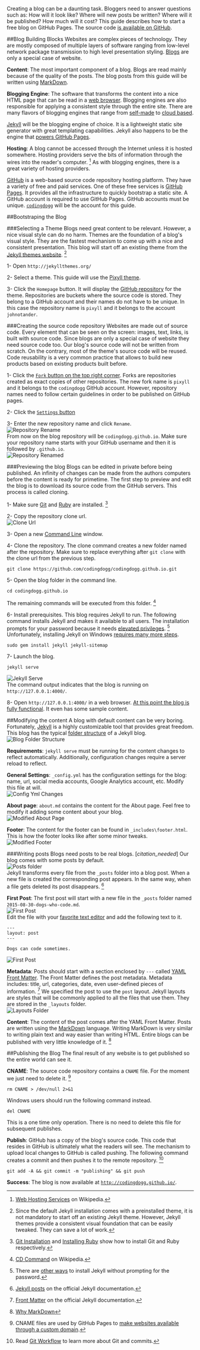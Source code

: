 Creating a blog can be a daunting task. Bloggers need to answer questions such as: How will it look like? Where will new posts be written? Where will it be published? How much will it cost? This guide describes how to start a free blog on GitHub Pages. The source code [is available on GitHub](https://github.com/codingdogg/codingdogg.github.io/).


##Blog Building Blocks
Websites are complex pieces of technology. They are mostly composed of multiple layers of software ranging from low-level network package transmission to high level presentation styling. [Blogs](https://en.wikipedia.org/wiki/Blog) are only a special case of website.

**Content**: The most important component of a blog. Blogs are read mainly because of the quality of the posts. The blog posts from this guide will be written using [MarkDown](https://help.github.com/articles/markdown-basics/).

**Blogging Engine**: The software that transforms the content into a nice HTML page that can be read in a [web browser](http://www.google.com/chrome/). Blogging engines are also responsible for applying a consistent style through the entire site. There are many flavors of blogging engines that range from [self-made](http://www.marco.org/secondcrack) to [cloud based](https://www.tumblr.com/).

[Jekyll](http://jekyllrb.com/) will be the blogging engine of choice. It is a lightweight static site generator with great templating capabilities. Jekyll also happens to be the engine that [powers GitHub Pages](https://help.github.com/articles/using-jekyll-with-pages/).

**Hosting**: A blog cannot be accessed through the Internet unless it is hosted somewhere. Hosting providers serve the bits of information through the wires into the reader's computer. [^network_simplification] As with blogging engines, there is a great variety of hosting providers. 

[GitHub](https://github.com) is a web-based source code repository hosting platform. They have a variety of free and paid services. One of these free services is [GitHub Pages](https://pages.github.com/). It provides all the infrastructure to quickly bootstrap a static site. A GitHub account is required to use GitHub Pages. GitHub accounts must be unique. [`codingdogg`](https://github.com/codingdogg) will be the account for this guide.


##Bootstraping the Blog

###Selecting a Theme
Blogs need great content to be relevant. However, a nice visual style can do no harm. Themes are the foundation of a blog's visual style. They are the fastest mechanism to come up with a nice and consistent presentation. This blog will start off an existing theme from the [Jekyll themes website](http://jekyllthemes.org/). [^start_from_scratch]

1- Open `http://jekyllthemes.org/`

2- Select a theme. This guide will use the [Pixyll theme](http://jekyllthemes.org/themes/pixyll/).

3- Click the `Homepage` button. It will display the [GitHub repository](https://github.com/johnotander/pixyll) for the theme. Repositories are buckets where the source code is stored. They belong to a GitHub account and their names do not have to be unique. In this case the repository name is `pixyll` and it belongs to the account `johnotander`.


###Creating the source code repository
Websites are made out of source code. Every element that can be seen on the screen: images, text, links, is built with source code. Since blogs are only a special case of website they need source code too. Our blog's source code will not be written from scratch. On the contrary, most of the theme's source code will be reused. Code reusability is a very common practice that allows to build new products based on existing products built before.

1- Click the [`Fork` button on the top right corner](/images/blog-setup/pixyll-repository-fork-small.png). Forks are repositories created as exact copies of other repositories. The new fork name is `pixyll` and it belongs to the `codingdogg` GitHub account.  However, repository names need to follow certain guidelines in order to be published on GitHub pages.

2- Click the [`Settings` button](/images/blog-setup/pixyll-repository-fork-settings-highlighted-small.png)

3- Enter the new repository name and click `Rename`.  
![Repository Rename](/images/blog-setup/repository-rename2.png)  
From now on the blog repository will be `codingdogg.github.io`. Make sure your repository name starts with your GitHub username and then it is followed by `.github.io`.  
![Repository Renamed](/images/blog-setup/repository-renamed2.png)  


###Previewing the blog
Blogs can be edited in private before being published. An infinity of changes can be made from the authors computers before the content is ready for primetime. The first step to preview and edit the blog is to download its source code from the GitHub servers. This process is called cloning.

1- Make sure [Git](https://git-scm.com/) and [Ruby](https://www.ruby-lang.org) are installed. [^prerequisites_installation]

2- Copy the repository clone url.  
![Clone Url](/images/blog-setup/copy-clone-url.png)

3- Open a new [Command Line](https://en.wikipedia.org/wiki/Command-line_interface) window.

4- Clone the repository. The clone command creates a new folder named after the repository. Make sure to replace everything after `git clone` with the clone url from the previous step.  

    git clone https://github.com/codingdogg/codingdogg.github.io.git

5- Open the blog folder in the command line.

    cd codingdogg.github.io

The remaining commands will be executed from this folder. [^cd_command]

6- Install prerequisites. This blog requires Jekyll to run. The following command installs Jekyll and makes it available to all users. The installation prompts for your password because it needs [elevated privileges](https://en.wikipedia.org/wiki/Sudo). [^other_installation_methods] Unfortunately, installing Jekyll on Windows [requires many more steps](https://jekyllrb.com/docs/windows/).

    sudo gem install jekyll jekyll-sitemap

7- Launch the blog.

    jekyll serve

![Jekyll Serve](/images/blog-setup/jekyll-serve-2.png)  
The command output indicates that the blog is running on `http://127.0.0.1:4000/`.

8- Open `http://127.0.0.1:4000/` in a web browser. [At this point the blog is fully functional](/images/blog-setup/pixyll-running.png). It even has some sample content.


##Modifying the content
A blog with default content can be very boring. Fortunately, [Jekyll](http://jekyllrb.com/) is a highly customizable tool that provides great freedom. This blog has the typical [folder structure](http://jekyllrb.com/docs/structure/) of a Jekyll blog.  
![Blog Folder Structure](/images/blog-setup/blog-folder-structure.png)

**Requirements**: `jekyll serve` must be running for the content changes to reflect automatically. Additionally, configuration changes require a server reload to reflect.

**General Settings**: `_config.yml` has the configuration settings for the blog: name, url, social media accounts, Google Analytics account, etc. Modify this file at will.  
![Config Yml Changes](/images/blog-setup/config-yml-changes-small.png)

**About page**: `about.md` contains the content for the About page. Feel free to modify it adding some content about your blog.  
![Modified About Page](/images/blog-setup/modified-about-small.png)

**Footer**: The content for the footer can be found in `_includes\footer.html`. This is how the footer looks like after some minor tweaks.
![Modified Footer](/images/blog-setup/modified-footer.png)

###Writing posts
Blogs need posts to be real blogs. [*citation_needed*] Our blog comes with some posts by default.  
![Posts folder](/images/blog-setup/posts-folder.png)  
Jekyll transforms every file from the `_posts` folder into a blog post. When a new file is created the corresponding post appears. In the same way, when a file gets deleted its post disappears. [^jekyll_posts]

**First Post**: The first post will start with a new file in the `_posts` folder named `2015-08-30-dogs-who-code.md`.  
![First Post](/images/blog-setup/first-post.png)  
Edit the file with your [favorite text editor](http://www.sublimetext.com/) and add the following text to it.

    ---
    layout: post
    ---
    
    Dogs can code sometimes.
  
![First Post](/images/blog-setup/new-post-created.png)

**Metadata**: Posts should start with a section enclosed by `---` called [YAML Front Matter](http://jekyllrb.com/docs/frontmatter/). The Front Matter defines the post metadata. Metadata includes: title, url, categories, date, even user-defined pieces of information. [^metadata_components] We specified the post to use the `post` layout. Jekyll layouts are styles that will be commonly applied to all the files that use them. They are stored  in the `_layouts` folder.  
![Layouts Folder](/images/blog-setup/layouts-folder.png) 

**Content**: The content of the post comes after the YAML Front Matter. Posts are written using the [MarkDown](https://help.github.com/articles/markdown-basics/) language. Writing MarkDown is very similar to writing plain text and way easier than writing HTML. Entire blogs can be published with very little knowledge of it. [^why_markdown]


##Publishing the Blog
The final result of any website is to get published so the entire world can see it.

**CNAME**: The source code repository contains a `CNAME` file. For the moment we just need to delete it. [^cname_file]
    
    rm CNAME > /dev/null 2>&1

Windows users should run the following command instead.

    del CNAME

This is a one time only operation. There is no need to delete this file for subsequent publishes.

**Publish**: GitHub has a copy of the blog's source code. This code that resides in GitHub is ultimately what the readers will see. The mechanism to upload local changes to GitHub is called pushing. The following command creates a commit and then pushes it to the remote repository. [^git_workflow]

    git add -A && git commit -m "publishing" && git push

**Success**: The blog is now available at [`http://codingdogg.github.io/`](http://codingdogg.github.io/).


[^network_simplification]: [Web Hosting Services](https://en.wikipedia.org/wiki/Web_hosting_service) on Wikipedia.

[^start_from_scratch]: Since the default Jekyll installation comes with a preinstalled theme, it is not mandatory to start off an existing Jekyll theme. However, Jekyll themes provide a consistent visual foundation that can be easily tweaked. They can save a lot of work.

[^jekyll_posts]: [Jekyll posts](http://jekyllrb.com/docs/posts/) on the official Jekyll documentation.

[^metadata_components]: [Front Matter](http://jekyllrb.com/docs/frontmatter/) on the official Jekyll documentation.

[^why_markdown]: [Why MarkDown](http://brettterpstra.com/2011/08/31/why-markdown-a-two-minute-explanation/)

[^git_workflow]: Read [Git Workflow](http://tddapps.com/2015/06/24/Git-Workflow/) to learn more about Git and commits.

[^prerequisites_installation]: [Git Installation](https://git-scm.com/book/en/v2/Getting-Started-Installing-Git) and [Installing Ruby](https://www.ruby-lang.org/en/documentation/installation/) show how to install Git and Ruby respectively.

[^cd_command]: [CD Command](https://en.wikipedia.org/wiki/Cd_(command)) on Wikipedia.

[^other_installation_methods]: There are [other ways](http://stackoverflow.com/questions/11643629/how-to-install-gems-without-sudo) to install Jekyll without prompting for the password.

[^cname_file]: CNAME files are used by GitHub Pages to [make websites available through a custom domain](https://help.github.com/articles/adding-a-cname-file-to-your-repository/).
